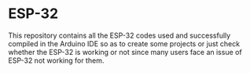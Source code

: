 # ESP-32
This repository contains all the ESP-32 codes used and successfully compiled in the Arduino IDE so as to create some projects or just check whether the ESP-32 is working or not since many users face an issue of ESP-32 not working for them. 
